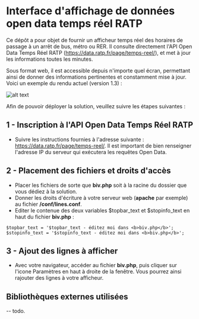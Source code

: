# Interface d'affichage de données open data temps réel RATP
Ce dépôt a pour objet de fournir un afficheur temps réel des horaires de passage à un arrêt de bus, métro ou RER.
Il consulte directement l'API Open Data Temps Réel RATP (https://data.ratp.fr/page/temps-reel/), et met à jour les informations toutes les minutes.

Sous format web, il est accessible depuis n'importe quel écran, permettant ainsi de donner des informations pertinentes et constamment mise à jour. Voici un exemple du rendu actuel (version 1.3) :

![alt text](https://zaratustra.fr/github/afficheur-open-data-ratp/capt/capture.png)


Afin de pouvoir déployer la solution, veuillez suivre les étapes suivantes :

## 1 - Inscription à l'API Open Data Temps Réel RATP
- Suivre les instructions fournies à l'adresse suivante : https://data.ratp.fr/page/temps-reel/. Il est important de bien renseigner l'adresse IP du serveur qui exécutera les requêtes Open Data.

## 2 - Placement des fichiers et droits d'accès
- Placer les fichiers de sorte que **biv.php** soit à la racine du dossier que vous dédiez à la solution.
- Donner les droits d'écriture à votre serveur web (**apache** par exemple) au fichier **/conf/lines.conf**.
- Editer le contenue des deux variables $topbar_text et $stopinfo_text en haut du fichier **biv.php** :
```
$topbar_text = '$topbar_text - éditez moi dans <b>biv.php</b>';
$stopinfo_text = '$stopinfo_text - éditez moi dans <b>biv.php</b>';
```

## 3 - Ajout des lignes à afficher
- Avec votre navigateur, accéder au fichier **biv.php**, puis cliquer sur l'icone Paramètres en haut à droite de la fenêtre. Vous pourrez ainsi rajouter des lignes à votre afficheur.

## Bibliothèques externes utilisées
-- todo.
